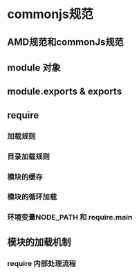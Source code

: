 # commonjs规范

## AMD规范和commonJs规范

## module 对象

## module.exports & exports

## require

### 加载规则

### 目录加载规则

### 模块的缓存

### 模块的循环加载

### 环境变量NODE_PATH  和  require.main

## 模块的加载机制

### require 内部处理流程
